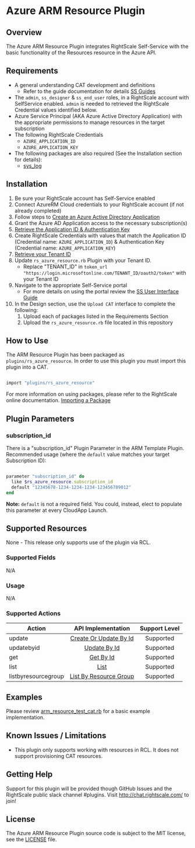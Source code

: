 # Azure ARM Resource Plugin

## Overview

The Azure ARM Resource Plugin integrates RightScale Self-Service with the basic functionality of the Resources resource in the Azure API.

## Requirements

- A general understanding CAT development and definitions
  - Refer to the guide documentation for details [SS Guides](http://docs.rightscale.com/ss/guides/)
- The `admin`, `ss_designer` & `ss_end_user` roles, in a RightScale account with SelfService enabled.  `admin` is needed to retrieved the RightScale Credential values identified below.
- Azure Service Principal (AKA Azure Active Directory Application) with the appropriate permissions to manage resources in the target subscription
- The following RightScale Credentials
  - `AZURE_APPLICATION_ID`
  - `AZURE_APPLICATION_KEY`
- The following packages are also required (See the Installation section for details):
  - [sys_log](../../libraries/sys_log.rb)


## Installation

1. Be sure your RightScale account has Self-Service enabled
1. Connect AzureRM Cloud credentials to your RightScale account (if not already completed)
1. Follow steps to [Create an Azure Active Directory Application](https://docs.microsoft.com/en-us/azure/azure-resource-manager/resource-group-create-service-principal-portal#create-an-azure-active-directory-application)
1. Grant the Azure AD Application access to the necessary subscription(s)
1. [Retrieve the Application ID & Authentication Key](https://docs.microsoft.com/en-us/azure/azure-resource-manager/resource-group-create-service-principal-portal#get-application-id-and-authentication-key)
1. Create RightScale Credentials with values that match the Application ID (Credential name: `AZURE_APPLICATION_ID`) & Authentication Key (Credential name: `AZURE_APPLICATION_KEY`)
1. [Retrieve your Tenant ID](https://docs.microsoft.com/en-us/azure/azure-resource-manager/resource-group-create-service-principal-portal#get-tenant-id)
1. Update `rs_azure_resource.rb` Plugin with your Tenant ID.
   - Replace "TENANT_ID" in `token_url "https://login.microsoftonline.com/TENANT_ID/oauth2/token"` with your Tenant ID
1. Navigate to the appropriate Self-Service portal
   - For more details on using the portal review the [SS User Interface Guide](http://docs.rightscale.com/ss/guides/ss_user_interface_guide.html)
1. In the Design section, use the `Upload CAT` interface to complete the following:
   1. Upload each of packages listed in the Requirements Section
   1. Upload the `rs_azure_resource.rb` file located in this repository

## How to Use

The ARM Resource Plugin has been packaged as `plugins/rs_azure_resource`. In order to use this plugin you must import this plugin into a CAT.

```ruby

import "plugins/rs_azure_resource"
```

For more information on using packages, please refer to the RightScale online documentation. [Importing a Package](http://docs.rightscale.com/ss/guides/ss_packaging_cats.html#importing-a-package)

## Plugin Parameters

### subscription_id

There is a "subscription_id" Plugin Parameter in the ARM Template Plugin.  Recommended usage (where the `default` value matches your target Subscription ID):

```ruby

parameter "subscription_id" do
  like $rs_azure_resource.subscription_id
  default "12345678-1234-1234-1234-123456789012"
end
```

**Note:** `default` is not a required field.  You could, instead, elect to populate this parameter at every CloudApp Launch.

## Supported Resources

None - This release only supports use of the plugin via RCL.

### Supported Fields

N/A

### Usage

N/A

### Supported Actions

| Action | API Implementation | Support Level |
|--------------|:----:|:-------------:|
| update | [Create Or Update By Id](https://docs.microsoft.com/en-us/rest/api/resources/resources/createorupdatebyid) | Supported |
| updatebyid | [Update By Id](https://docs.microsoft.com/en-us/rest/api/resources/resources/updatebyid) | Supported |
| get | [Get By Id](https://docs.microsoft.com/en-us/rest/api/resources/resources/getbyid) | Supported |
| list | [List](https://docs.microsoft.com/en-us/rest/api/resources/resources/list) | Supported |
| listbyresourcegroup | [List By Resource Group](https://docs.microsoft.com/en-us/rest/api/resources/resources/listbyresourcegroup) | Supported |


## Examples

Please review [arm_resource_test_cat.rb](./arm_resource_test_cat.rb) for a basic example implementation.

## Known Issues / Limitations

- This plugin only supports working with resources in RCL. It does not support provisioning CAT resources.

## Getting Help

Support for this plugin will be provided though GitHub Issues and the RightScale public slack channel #plugins.
Visit <http://chat.rightscale.com/> to join!

## License

The Azure ARM Resource Plugin source code is subject to the MIT license, see the [LICENSE](../../LICENSE) file.



